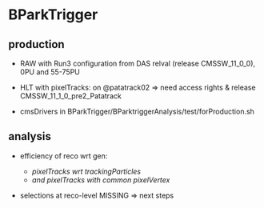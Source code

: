 # BParkTrigger

## production
-   RAW with Run3 configuration from DAS relval  (release CMSSW_11_0_0), 0PU and 55-75PU

-   HLT with pixelTracks: on @patatrack02 => need access rights  & release CMSSW_11_1_0_pre2_Patatrack

-   cmsDrivers in BParkTrigger/BParktriggerAnalysis/test/forProduction.sh


## analysis
- efficiency of reco wrt gen:
   - *pixelTracks wrt trackingParticles*	
   - *and pixelTracks with common pixelVertex*

- selections at reco-level MISSING => next steps
